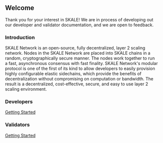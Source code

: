 ## Welcome

Thank you for your interest in SKALE! We are in process of developing out our developer and validator documentation, and we are open to feedback.  

### Introduction

SKALE Network is an open-source, fully decentralized, layer 2 scaling network. Nodes in the SKALE Network are placed into SKALE chains in a random, cryptographically secure manner. The nodes work together to run a fast, asynchronous consensus with fast finality. SKALE Network's modular protocol is one of the first of its kind to allow developers to easily provision highly configurable elastic sidechains, which provide the benefits of decentralization without compromising on computation or bandwidth. The result is a decentralized, cost-effective, secure, and easy to use layer 2 scaling environment.  

### Developers

[Getting Started](/developers/getting-started)

### Validators

[Getting Started](/validators/getting-started)
